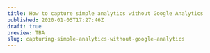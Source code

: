 ```yaml
---
title: How to capture simple analytics without Google Analytics
published: 2020-01-05T17:27:46Z
draft: true
preview: TBA
slug: capturing-simple-analytics-without-google-analytics
---
```



